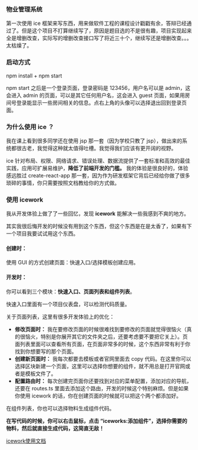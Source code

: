 ### 物业管理系统

第一次使用 ice 框架来写东西，用来做软件工程的课程设计戳戳有余，答辩已经通过了。但是这个项目不打算继续写了，原因是题目选的不是很有趣，项目实现起来全是增删改查，实际写的增删改查接口写了将近三十个，继续写还是增删改查。。。太枯燥了。

### 启动方式

npm install + npm start

npm start 之后是一个登录页面，登录密码是 123456，用户名可以是 admin，这会进入 admin 的页面，可以是其它任何用户名，这会进入 guest 页面，如果用房间号登录能显示一些房间相关的信息。点右上角的头像可以选择退出回到登录页面。

### 为什么使用 ice ？

我在课上看到很多同学还在使用 jsp 那一套（因为学校只教了 jsp），做出来的系统都很古老，我觉得这种就太值得吐槽。我觉得我们应该有更开阔的视野。

ice 针对布局、权限、网络请求、错误处理、数据流提供了一套标准和高效的最佳实践，应用可扩展易维护，**降低了前端开发的门槛。** 我的体验是很良好的，体验感远胜过 create-react-app 那一套，因为作为研发框架它背后已经给你做了很多琐碎的事情，你只需要按照文档教给你的方式做。

### 使用 icework

我从开发体验上做了了一些回忆，发现 **icework** 能解决一些我感到不爽的地方。

其实我很后悔开发的时候没有用到这个东西，但这个东西是在是太香了，如果有下一个项目我要试试用这个东西。

#### 创建时：

使用 GUI 的方式创建页面：快速入口/选择模板创建应用。

#### 开发时：

你可以看到三个模块：**快速入口、页面列表和组件列表**。

快速入口里面有一个项目仪表盘，可以检测代码质量。

关于页面列表，这里有很多开发体验上的优化：

- **修改页面时：** 我在要修改页面的时候很难找到要修改的页面就觉得很恼火（真的很恼火，特别是你展开其它的文件夹之后，还要考虑要不要把它关上）。页面列表里面可以查看所有页面，在页面非常多的时候，这个东西非常有利于你找到你想要写的那个页面。
- **创建新页面时：** 我每次都要去模板或者官网里面去 copy 代码。在这里你可以选择区块新建一个页面，这里可以选择你想要的组件，就不用总是打开官网或者是模板文件了。
- **配置路由时：** 每次创建完页面你还要找到对应的菜单配置，添加对应的导航，还要在 routes.ts 里面去添加这个路由，开发的时候这个特别麻烦。但是如果你使用 icework 的话，你在创建页面的时候就可以把这个两个都添加好。

在组件列表，你也可以选择物料生成组件代码。

**在写代码的时候，你可以右击鼠标，点击 “iceworks:添加组件”，选择你需要的物料，然后就直接生成代码，这简直无敌！**

[icework使用文档](https://ice.work/docs/iceworks/guide/visual-construction)

